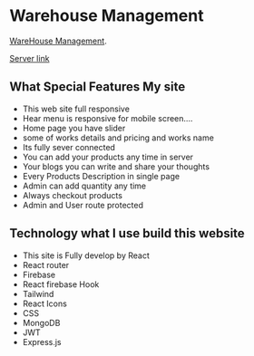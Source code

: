 # Warehouse Management

[WareHouse Management]().

[Server link]()

## What Special Features My site 

* This web site full responsive
* Hear menu is responsive for mobile screen....
* Home page you have slider
* some of works details and pricing and works name
* Its fully sever connected
* You can add your products any time in server
* Your blogs you can write and share your thoughts
* Every Products Description in single page
* Admin can add quantity any time
* Always checkout products
* Admin and User route protected

## Technology what I use build this website

* This site is Fully develop by React
* React router
* Firebase
* React firebase Hook
* Tailwind
* React Icons
* CSS
* MongoDB
* JWT
* Express.js